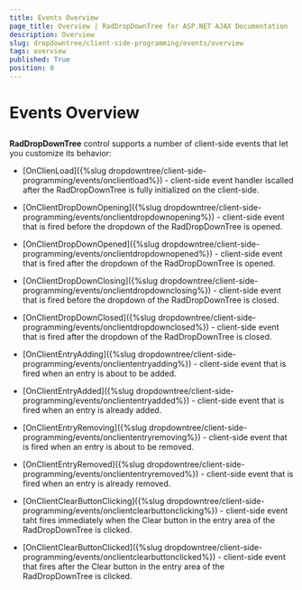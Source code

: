 ```yaml
---
title: Events Overview
page_title: Overview | RadDropDownTree for ASP.NET AJAX Documentation
description: Overview
slug: dropdowntree/client-side-programming/events/overview
tags: overview
published: True
position: 0
---
```


# Events Overview



## 

**RadDropDownTree** control supports a number of client-side events that let you customize its behavior:

* [OnClienLoad]({%slug dropdowntree/client-side-programming/events/onclientload%}) - client-side event handler iscalled after the RadDropDownTree is fully initialized on the client-side.

* [OnClientDropDownOpening]({%slug dropdowntree/client-side-programming/events/onclientdropdownopening%}) - client-side event that is fired before the dropdown of the RadDropDownTree is opened.

* [OnClientDropDownOpened]({%slug dropdowntree/client-side-programming/events/onclientdropdownopened%}) - client-side event that is fired after the dropdown of the RadDropDownTree is opened.

* [OnClientDropDownClosing]({%slug dropdowntree/client-side-programming/events/onclientdropdownclosing%}) - client-side event that is fired before the dropdown of the RadDropDownTree is closed.

* [OnClientDropDownClosed]({%slug dropdowntree/client-side-programming/events/onclientdropdownclosed%}) - client-side event that is fired after the dropdown of the RadDropDownTree is closed.

* [OnClientEntryAdding]({%slug dropdowntree/client-side-programming/events/oncliententryadding%}) - client-side event that is fired when an entry is about to be added.

* [OnClientEntryAdded]({%slug dropdowntree/client-side-programming/events/oncliententryadded%}) - client-side event that is fired when an entry is already added.

* [OnClientEntryRemoving]({%slug dropdowntree/client-side-programming/events/oncliententryremoving%}) - client-side event that is fired when an entry is about to be removed.

* [OnClientEntryRemoved]({%slug dropdowntree/client-side-programming/events/oncliententryremoved%}) - client-side event that is fired when an entry is already removed.

* [OnClientClearButtonClicking]({%slug dropdowntree/client-side-programming/events/onclientclearbuttonclicking%}) - client-side event taht fires immediately when the Clear button in the entry area of the RadDropDownTree is clicked.

* [OnClientClearButtonClicked]({%slug dropdowntree/client-side-programming/events/onclientclearbuttonclicked%}) - client-side event that fires after the Clear button in the entry area of the RadDropDownTree is clicked.
